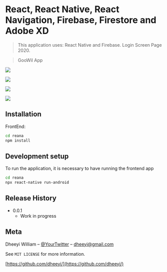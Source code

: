 # React, React Native, React Navigation, Firebase, Firestore and Adobe XD
> This application uses: React Native and Firebase. Login Screen Page 2020.

>GooWil App 

![](assets/pdm1.png#)

![](assets/pdm2.png#)

![](assets/pdm3.png#)

![](assets/pdm4.png#)

## Installation

FrontEnd:

```sh
cd reana
npm install
```

## Development setup

To run the application, it is necessary to have running the frontend app

```sh
cd reana
npx react-native run-android
```

## Release History

* 0.0.1
    * Work in progress

## Meta

Dheeyi William – [@YourTwitter](https://twitter.com/dheeyi) – dheeyi@gmail.com

See ``MIT LICENSE`` for more information.

[https://github.com/dheeyi/](https://github.com/dheeyi/)

